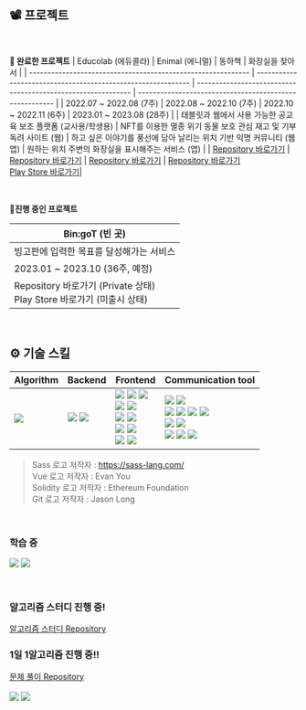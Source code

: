 ## 📽️ 프로젝트

<br>

**🏁 완료한 프로젝트**
| Educolab (에듀콜라)                                          | Enimal (에니멀)                                              | 동하책                                                       | 화장실을 찾아서                                         |
| ------------------------------------------------------------ | ------------------------------------------------------------ | ------------------------------------------------------------ | ------------------------------------------------------- |
| 2022.07 ~ 2022.08 (7주)                                      | 2022.08 ~ 2022.10 (7주)                                      | 2022.10 ~ 2022.11 (6주)                                      | 2023.01 ~ 2023.08 (28주)                            |
| 태블릿과 웹에서 사용 가능한 공교육 보조 플랫폼 (교사용/학생용) | NFT를 이용한 멸종 위기 동물 보호 관심 재고 및 기부 독려 사이트 (웹) | 하고 싶은 이야기를 풍선에 담아 날리는 위치 기반 익명 커뮤니티 (웹앱) | 원하는 위치 주변의 화장실을 표시해주는 서비스 (앱)          |
| [Repository 바로가기](https://github.com/hitriee/EduColab)       | [Repository 바로가기](https://github.com/hitriee/Enimal)         | [Repository 바로가기](https://github.com/hitriee/fairytail)      | [Repository 바로가기](https://github.com/4ilet/Find_Toilet)  <br> [Play Store 바로가기](https://play.google.com/store/apps/details?id=com.find_toilet.map.android&hl=en-KR)|

<br>

  **🏃진행 중인 프로젝트**

| Bin:goT (빈 곳)                | 
| ------------------------------ |
| 빙고판에 입력한 목표를 달성해가는 서비스 |
| 2023.01 ~ 2023.10 (36주, 예정)  |
| Repository 바로가기 (Private 상태) <br> Play Store 바로가기 (미출시 상태)  | <br>

<br>

## ⚙️ 기술 스킬

| Algorithm | Backend | Frontend | Communication tool |
| --------- | ------- | -------- | ------------------ |
| <img src="https://img.shields.io/badge/Python-3776AB?style=for-the-badge&logo=Python&logoColor=white"/>  | <img src="https://img.shields.io/badge/DJango-092E20?style=for-the-badge&logo=DJango&logoColor=white"/> <img src="https://img.shields.io/badge/Node.js-339933?style=for-the-badge&logo=Node.js&logoColor=white"/>  | <img src="https://img.shields.io/badge/HTML5-E34F26?style=for-the-badge&logo=HTML5&logoColor=white"/> <img src="https://img.shields.io/badge/CSS3-1572B6?style=for-the-badge&logo=CSS3&logoColor=white"/> <img src="https://img.shields.io/badge/SCSS-CC6699?style=for-the-badge&logo=Sass&logoColor=white"/> <br> <img src="https://img.shields.io/badge/Javascript-F7DF1E?style=for-the-badge&logo=Javascript&logoColor=white"/> <img src="https://img.shields.io/badge/Vue.js-4FC08D?style=for-the-badge&logo=Vue.js&logoColor=white"/> <br> <img src="https://img.shields.io/badge/Web3.js-F16822?style=for-the-badge&logo=Web3.js&logoColor=white"/> <img src="https://img.shields.io/badge/Solidity-363636?style=for-the-badge&logo=Solidity&logoColor=white"/> <br> <img src="https://img.shields.io/badge/Typescript-3178C6?style=for-the-badge&logo=Typescript&logoColor=white"/> <img src="https://img.shields.io/badge/React-61DAFB?style=for-the-badge&logo=React&logoColor=white"/> <br> <img src="https://img.shields.io/badge/FCM (Firebase Cloud Messaging)-FFCA28?style=for-the-badge&logo=Firebase&logoColor=white"/> <img src="https://img.shields.io/badge/Three.js-000000?style=for-the-badge&logo=Three.js&logoColor=white"/> | <img src="https://img.shields.io/badge/Notion-000000?style=for-the-badge&logo=Notion&logoColor=white"/> <img src="https://img.shields.io/badge/Google Drive-4285F4?style=for-the-badge&logo=Google Drive&logoColor=white"/> <br> <img src="https://img.shields.io/badge/Git-F05032?style=for-the-badge&logo=Git&logoColor=white"/> <img src="https://img.shields.io/badge/GitHub-181717?style=for-the-badge&logo=GitHub&logoColor=white"/> <img src="https://img.shields.io/badge/GitLab-FC6D26?style=for-the-badge&logo=GitLab&logoColor=white"/> <img src="https://img.shields.io/badge/Jira Software-0052CC?style=for-the-badge&logo=Jira Software&logoColor=white"/> <br> <img src="https://img.shields.io/badge/Mattermost-0058CC?style=for-the-badge&logo=Mattermost&logoColor=white"/> <img src="https://img.shields.io/badge/Slack-4A154B?style=for-the-badge&logo=Slack&logoColor=white"/> <br> <img src="https://img.shields.io/badge/Discord-5865F2?style=for-the-badge&logo=Discord&logoColor=white"/> <img src="https://img.shields.io/badge/Zoom-2D8CFF?style=for-the-badge&logo=Zoom&logoColor=white"/> <img src="https://img.shields.io/badge/Google Meet-00897B?style=for-the-badge&logo=Google Meet&logoColor=white"/>|

> Sass 로고 저작자 : https://sass-lang.com/ <br>
> Vue 로고 저작자 : Evan You <br>
> Solidity 로고 저작자 : Ethereum Foundation <br>
> Git 로고 저작자 : Jason Long <br> 

<br>

### 학습 중

<img src="https://img.shields.io/badge/Dart-0175C2?style=for-the-badge&logo=Dart&logoColor=white"/> <img src="https://img.shields.io/badge/Flutter-02569B?style=for-the-badge&logo=Flutter&logoColor=white"/>

<br>

### 알고리즘 스터디 진행 중!
[알고리즘 스터디 Repository](https://github.com/2023-ssafy-study/Problem-Solving) <br>

### 1일 1알고리즘 진행 중!! 
[문제 풀이 Repository](https://github.com/hitriee/problem_solving) <br><br>
<img src="http://mazassumnida.wtf/api/v2/generate_badge?boj=pubhan35" /> <img src="http://mazandi.herokuapp.com/api?handle=pubhan35&theme=warm"/>  <br>
<br>

